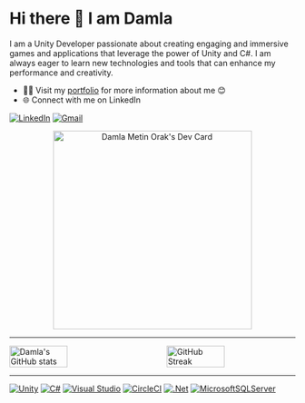 # Hi there 👋 I am Damla

I am a Unity Developer passionate about creating engaging and immersive games and applications that leverage the power of Unity and C#. I am always eager to learn new technologies and tools that can enhance my performance and creativity.
* 👨‍💻 Visit my [portfolio](https://damlamtn.github.io/portfolio/) for more information about me 😊
* 🌐 Connect with me on LinkedIn<br/>

[![LinkedIn](https://img.shields.io/badge/linkedin-%230077B5.svg?style=for-the-badge&logo=linkedin&logoColor=white)](https://linkedin.com/in/damla-metin-orak-039567104)
[![Gmail](https://img.shields.io/badge/Gmail-D14836?style=for-the-badge&logo=gmail&logoColor=white)](mailto:damla91@gmail.com) 

<p align="center"><a href="https://app.daily.dev/dmlmtn"><img src="https://api.daily.dev/devcards/72084bd25495442184b3c3bb5bcef09f.png?r=vy8" width="350" alt="Damla Metin Orak's Dev Card"/></a></p>

***

<div style="display: flex; justify-content: space-between;">
    <img src="https://github-readme-stats.vercel.app/api?username=damlaMtn&show_icons=true&theme=noctis_minimus" alt="Damla's GitHub stats" width="45%">
    <img src="https://streak-stats.demolab.com/?user=damlaMtn&theme=panda" alt="GitHub Streak" width="45%">
</div>  

***

[![Unity](https://img.shields.io/badge/unity-%23000000.svg?style=flat&logo=unity&logoColor=white)](https://unity.com/)
[![C#](https://img.shields.io/badge/c%23-%23239120.svg?style=flat&logo=csharp&logoColor=white)](https://learn.microsoft.com/en-us/dotnet/csharp/)
[![Visual Studio](https://img.shields.io/badge/Visual%20Studio-5C2D91.svg?style=flat&logo=visual-studio&logoColor=white)](https://visualstudio.microsoft.com/)
[![CircleCI](https://img.shields.io/badge/circle%20ci-%23161616.svg?style=flat&logo=circleci&logoColor=white)](https://circleci.com/)
[![.Net](https://img.shields.io/badge/.NET-5C2D91?style=flat&logo=.net&logoColor=white)](https://dotnet.microsoft.com/en-us/)
[![MicrosoftSQLServer](https://img.shields.io/badge/Microsoft%20SQL%20Server-CC2927?style=flat&logo=microsoft%20sql%20server&logoColor=white)](https://www.microsoft.com/en-us/sql-server/)
